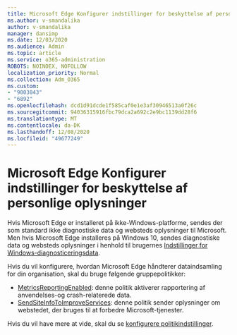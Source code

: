 ```yaml
---
title: Microsoft Edge Konfigurer indstillinger for beskyttelse af personlige oplysninger
ms.author: v-smandalika
author: v-smandalika
manager: dansimp
ms.date: 12/03/2020
ms.audience: Admin
ms.topic: article
ms.service: o365-administration
ROBOTS: NOINDEX, NOFOLLOW
localization_priority: Normal
ms.collection: Adm_O365
ms.custom:
- "9003843"
- "6892"
ms.openlocfilehash: dcd1d91dcde1f585caf0e1e3af30946513a0f26c
ms.sourcegitcommit: 94036315916fbc79dca2a692c2e9bc1139dd28f6
ms.translationtype: MT
ms.contentlocale: da-DK
ms.lasthandoff: 12/08/2020
ms.locfileid: "49677249"
---
```

# <a name="microsoft-edge-configure-privacy-settings"></a>Microsoft Edge Konfigurer indstillinger for beskyttelse af personlige oplysninger

Hvis Microsoft Edge er installeret på ikke-Windows-platforme, sendes der som standard ikke diagnostiske data og websteds oplysninger til Microsoft. Men hvis Microsoft Edge installeres på Windows 10, sendes diagnostiske data og websteds oplysninger i henhold til brugernes [Indstillinger for Windows-diagnosticeringsdata](https://docs.microsoft.com/windows/privacy/configure-windows-diagnostic-data-in-your-organization).

Hvis du vil konfigurere, hvordan Microsoft Edge håndterer dataindsamling for din organisation, skal du bruge følgende gruppepolitikker:
- [MetricsReportingEnabled](https://docs.microsoft.com/DeployEdge/microsoft-edge-policies#metricsreportingenabled): denne politik aktiverer rapportering af anvendelses-og crash-relaterede data.
- [SendSiteInfoToImproveServices](https://docs.microsoft.com/DeployEdge/microsoft-edge-policies#sendsiteinfotoimproveservices): denne politik sender oplysninger om webstedet, der bruges til at forbedre Microsoft-tjenester.

Hvis du vil have mere at vide, skal du se [konfigurere politikindstillinger](https://docs.microsoft.com/deployedge/microsoft-edge-enterprise-privacy-settings#configure-policy-settings).